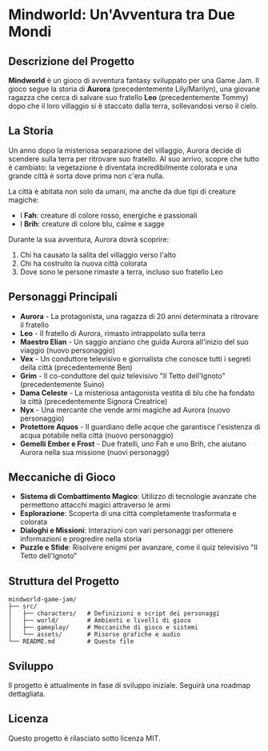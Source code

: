 # Mindworld: Un'Avventura tra Due Mondi

## Descrizione del Progetto

**Mindworld** è un gioco di avventura fantasy sviluppato per una Game Jam. Il gioco segue la storia di **Aurora** (precedentemente Lily/Marilyn), una giovane ragazza che cerca di salvare suo fratello **Leo** (precedentemente Tommy) dopo che il loro villaggio si è staccato dalla terra, sollevandosi verso il cielo.

## La Storia

Un anno dopo la misteriosa separazione del villaggio, Aurora decide di scendere sulla terra per ritrovare suo fratello. Al suo arrivo, scopre che tutto è cambiato: la vegetazione è diventata incredibilmente colorata e una grande città è sorta dove prima non c'era nulla.

La città è abitata non solo da umani, ma anche da due tipi di creature magiche:
- I **Fah**: creature di colore rosso, energiche e passionali
- I **Brih**: creature di colore blu, calme e sagge

Durante la sua avventura, Aurora dovrà scoprire:
1. Chi ha causato la salita del villaggio verso l'alto
2. Chi ha costruito la nuova città colorata
3. Dove sono le persone rimaste a terra, incluso suo fratello Leo

## Personaggi Principali

- **Aurora** - La protagonista, una ragazza di 20 anni determinata a ritrovare il fratello
- **Leo** - Il fratello di Aurora, rimasto intrappolato sulla terra
- **Maestro Elian** - Un saggio anziano che guida Aurora all'inizio del suo viaggio (nuovo personaggio)
- **Vex** - Un conduttore televisivo e giornalista che conosce tutti i segreti della città (precedentemente Ben)
- **Grim** - Il co-conduttore del quiz televisivo "Il Tetto dell'Ignoto" (precedentemente Suino)
- **Dama Celeste** - La misteriosa antagonista vestita di blu che ha fondato la città (precedentemente Signora Creatrice)
- **Nyx** - Una mercante che vende armi magiche ad Aurora (nuovo personaggio)
- **Protettore Aquos** - Il guardiano delle acque che garantisce l'esistenza di acqua potabile nella città (nuovo personaggio)
- **Gemelli Ember e Frost** - Due fratelli, uno Fah e uno Brih, che aiutano Aurora nella sua missione (nuovi personaggi)

## Meccaniche di Gioco

- **Sistema di Combattimento Magico**: Utilizzo di tecnologie avanzate che permettono attacchi magici attraverso le armi
- **Esplorazione**: Scoperta di una città completamente trasformata e colorata
- **Dialoghi e Missioni**: Interazioni con vari personaggi per ottenere informazioni e progredire nella storia
- **Puzzle e Sfide**: Risolvere enigmi per avanzare, come il quiz televisivo "Il Tetto dell'Ignoto"

## Struttura del Progetto

```
mindworld-game-jam/
├── src/
│   ├── characters/   # Definizioni e script dei personaggi
│   ├── world/        # Ambienti e livelli di gioco
│   ├── gameplay/     # Meccaniche di gioco e sistemi
│   └── assets/       # Risorse grafiche e audio
└── README.md         # Questo file
```

## Sviluppo

Il progetto è attualmente in fase di sviluppo iniziale. Seguirà una roadmap dettagliata.

## Licenza

Questo progetto è rilasciato sotto licenza MIT.
